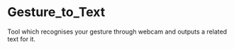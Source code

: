 # Gesture_to_Text
Tool which recognises your gesture through webcam and outputs a related text for it.
